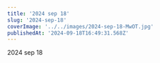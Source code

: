 ```yaml
---
title: '2024 sep 18'
slug: '2024-sep-18'
coverImage: '../../images/2024-sep-18-MwOT.jpg'
publishedAt: '2024-09-18T16:49:31.568Z'
---
```


2024 sep 18